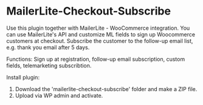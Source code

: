 # MailerLite-Checkout-Subscribe

Use this plugin together with MailerLite - WooCommerce integration.
You can use MailerLite's API and customize ML fields to sign up Woocommerce customers at checkout.
Subscribe the customer to the follow-up email list, e.g. thank you email after 5 days.

Functions: Sign up at registration, follow-up email subscription, custom fields, telemarketing subscribtion.

Install plugin:
1. Download the 'mailerlite-checkout-subscribe' folder and make a ZIP file.
2. Upload via WP admin and activate.
